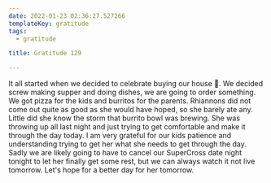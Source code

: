 ```yaml
---
date: 2022-01-23 02:36:27.527266
templateKey: gratitude
tags:
  - gratitude

title: Gratitude 129

---
```


It all started when we decided to celebrate buying our house 🎉.  We decided
screw making supper and doing dishes, we are going to order something.  We got
pizza for the kids and burritos for the parents.  Rhiannons did not come out
quite as good as she would have hoped, so she barely ate any.  Little did she
know the storm that burrito bowl was brewing.  She was throwing up all last
night and just trying to get comfortable and make it through the day today.  I
am very grateful for our kids patience and understanding trying to get her what
she needs to get through the day.  Sadly we are likely going to have to cancel
our SuperCross date night tonight to let her finally get some rest, but we can
always watch it not live tomorrow.  Let's hope for a better day for her
tomorrow.
